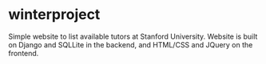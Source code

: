 winterproject
=============

Simple website to list available tutors at Stanford University. Website is built on Django and SQLLite in the backend, and HTML/CSS and JQuery on the frontend.
